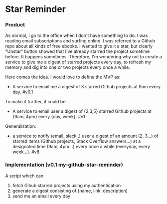 # Star Reminder

### Product

As normal, I go to the office when I don't have something to do. I was reading email subscriptions and surfing online. I was referred to a Github repo about all kinds of free ebooks. I wanted to give it a star, but clearly "Unstar" button showed that I've already starred the project sometime before. It happens sometimes. Therefore, I'm wondering why not to create a service to give me a digest of starred projects every day, to refresh my memory and dig into one or two projects every once a while.

Here comes the idea. I would love to define the MVP as: 

* A service to email me a digest of 3 starred Github projects at 9am every day. \#v0.1

To make it further, it could be: 

* A service to email user a digest of {2,3,5} starred Github projects at {9am, 4pm} every {day, week}. \#v1

Generalization:

* a service to notify \(email, slack..\) user a digest of an amount \(2, 3...\) of starred items \(Github projects, Stack Overflow answers...\) at a designated time \(9am, 4pm...\) every once a while \(everyday, every week...\). \#v8

### Implementation \(v0.1 my-github-star-reminder\)

A script which can

1. fetch Gihub starred projects using my authentication
2. generate a digest consisting of {name, link, description\)
3. send me an email every day









